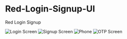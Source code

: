 # Red-Login-Signup-UI
Red Login Signup

<img src="https://user-images.githubusercontent.com/102957471/161567763-973d8865-e00b-4cd3-90d1-7bf52506451b.png" alt="Login Screen" title="Login Screen">
<img src="https://user-images.githubusercontent.com/102957471/161567736-f29e8276-667d-4901-b9a5-e7ccdd337b1b.png" alt="Signup Screen" title="Signup Screen">
<img src="https://user-images.githubusercontent.com/102957471/161567713-13a3d85c-f8b1-42a8-8e27-94a7fd087f1d.png" alt="Phone" title="Phone">
<img src="https://user-images.githubusercontent.com/102957471/161567682-bcf1a00f-326a-4932-ac6b-39e033c95d11.png" alt="OTP Screen" title="OTP Screen">
